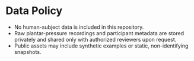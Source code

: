 # Data Policy

- No human-subject data is included in this repository.
- Raw plantar-pressure recordings and participant metadata are stored privately and shared
  only with authorized reviewers upon request.
- Public assets may include synthetic examples or static, non-identifying snapshots.
